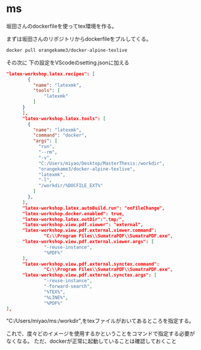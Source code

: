 # ms

坂田さんのdockerfileを使ってtex環境を作る。

まずは坂田さんのリポジトリからdockerfileをプルしてくる。

``` bash
docker pull orangekame3/docker-alpine-texlive
```

その次に
下の設定をVScodeのsetting.jsonに加える

``` json
"latex-workshop.latex.recipes": [
        {
          "name": "latexmk",
          "tools": [
              "latexmk"
          ]
      }
      ],
      "latex-workshop.latex.tools": [
        {
          "name": "latexmk",
          "command": "docker",
          "args": [
            "run",
            "--rm",
            "-v",
            "C:/Users/miyao/Desktop/MasterThesis:/workdir",
            "orangekame3/docker-alpine-texlive",
            "latexmk",
            "-l",
            "/workdir/%DOCFILE_EXT%"
          ]
        },
      ],
      "latex-workshop.latex.autoBuild.run": "onFileChange",
      "latex-workshop.docker.enabled": true,
      "latex-workshop.latex.outDir":".tmp/",
      "latex-workshop.view.pdf.viewer": "external",
      "latex-workshop.view.pdf.external.viewer.command":
              "C:\\Program Files\\SumatraPDF\\SumatraPDF.exe",
      "latex-workshop.view.pdf.external.viewer.args": [
              "-reuse-instance",
              "%PDF%"
      ],
      "latex-workshop.view.pdf.external.synctex.command":
              "C:\\Program Files\\SumatraPDF\\SumatraPDF.exe",
      "latex-workshop.view.pdf.external.synctex.args": [
              "-reuse-instance",
              "-forward-search",
              "%TEX%",
              "%LINE%",
              "%PDF%"
],
```

"C:/Users/miyao/ms:/workdir",をtexファイルがおいてあるところを指定する。

これで、度々どのイメージを使用するかということをコマンドで指定する必要がなくなる。
ただ、dockerが正常に起動していることは確認しておくこと
